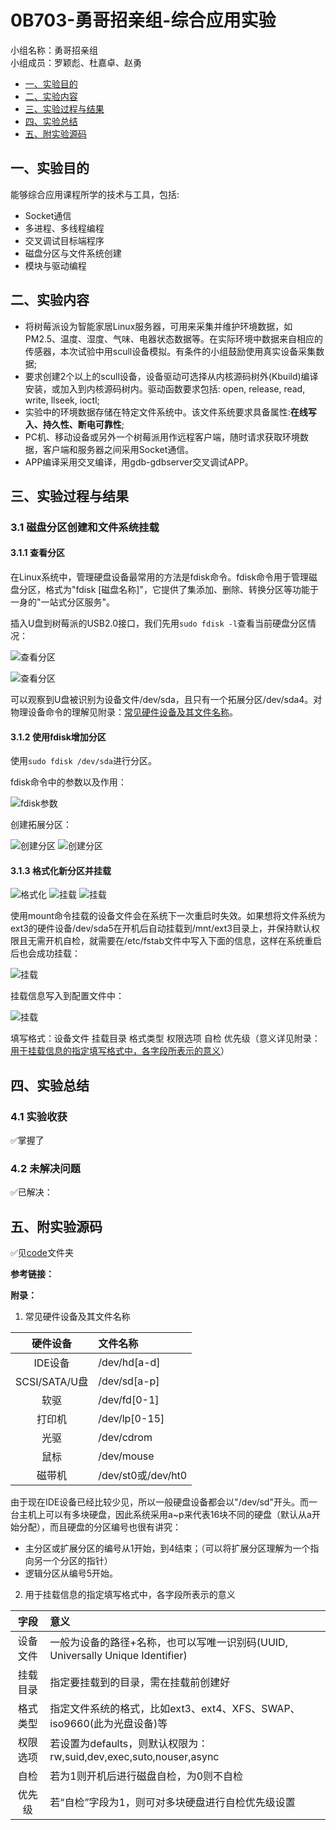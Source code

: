 # 0B703-勇哥招亲组-综合应用实验

小组名称：勇哥招亲组  
小组成员：罗颖彪、杜嘉卓、赵勇

- [一、实验目的](#一、实验目的)
- [二、实验内容](#jump2)
- [三、实验过程与结果](#jump3)
- [四、实验总结](#jump4)
- [五、附实验源码](#jump5)

## 一、实验目的

能够综合应用课程所学的技术与工具，包括:

* Socket通信
* 多进程、多线程编程
* 交叉调试目标端程序
* 磁盘分区与文件系统创建
* 模块与驱动编程

## <span id="jump2">二、实验内容</span>

* 将树莓派设为智能家居Linux服务器，可用来采集并维护环境数据，如PM2.5、温度、湿度、气味、电器状态数据等。在实际环境中数据来自相应的传感器，本次试验中用scull设备模拟。有条件的小组鼓励使用真实设备采集数据;
* 要求创建2个以上的scull设备，设备驱动可选择从内核源码树外(Kbuild)编译安装，或加入到内核源码树内。驱动函数要求包括: open, release, read, write, llseek, ioctl;
* 实验中的环境数据存储在特定文件系统中。该文件系统要求具备属性:**在线写入、持久性、断电可靠性**;
* PC机、移动设备或另外一个树莓派用作远程客户端，随时请求获取环境数据，客户端和服务器之间采用Socket通信。
* APP编译采用交叉编译，用gdb-gdbserver交叉调试APP。

## <span id="jump3">三、实验过程与结果</span>

### 3.1 磁盘分区创建和文件系统挂载

#### 3.1.1 查看分区

在Linux系统中，管理硬盘设备最常用的方法是fdisk命令。fdisk命令用于管理磁盘分区，格式为"fdisk [磁盘名称]"，它提供了集添加、删除、转换分区等功能于一身的"一站式分区服务"。

插入U盘到树莓派的USB2.0接口，我们先用```sudo fdisk -l```查看当前硬盘分区情况：

![查看分区](./images/1.jpg)

![查看分区](./images/2.jpg)

可以观察到U盘被识别为设备文件/dev/sda，且只有一个拓展分区/dev/sda4。对物理设备命令的理解见附录：[常见硬件设备及其文件名称](#jump6)。

#### 3.1.2 使用fdisk增加分区

使用```sudo fdisk /dev/sda```进行分区。

fdisk命令中的参数以及作用：

![fdisk参数](./images/3.jpg)

创建拓展分区：

![创建分区](./images/4.jpg)
![创建分区](./images/5.jpg)

#### 3.1.3 格式化新分区并挂载

![格式化](./images/6.jpg)
![挂载](./images/7.jpg)
![挂载](./images/8.jpg)

使用mount命令挂载的设备文件会在系统下一次重启时失效。如果想将文件系统为ext3的硬件设备/dev/sda5在开机后自动挂载到/mnt/ext3目录上，并保持默认权限且无需开机自检，就需要在/etc/fstab文件中写入下面的信息，这样在系统重启后也会成功挂载：

![挂载](./images/10.jpg)

挂载信息写入到配置文件中：

![挂载](./images/9.jpg)

填写格式：设备文件 挂载目录 格式类型 权限选项 自检 优先级（意义详见附录：[用于挂载信息的指定填写格式中，各字段所表示的意义](#jump7)）

## <span id="jump4">四、实验总结</span>

### 4.1 实验收获
✅掌握了

### 4.2 未解决问题
✅已解决：

## <span id="jump5">五、附实验源码</span>
✅见[code](./code)文件夹


**参考链接：**



**附录：**
1. <span id="jump6">常见硬件设备及其文件名称</span>

|硬件设备|文件名称|
| :---: | :--- |
|IDE设备|/dev/hd[a-d]|
|SCSI/SATA/U盘|/dev/sd[a-p]|
|软驱|/dev/fd[0-1]|
|打印机|/dev/lp[0-15]|
|光驱|/dev/cdrom|
|鼠标|/dev/mouse|
|磁带机|/dev/st0或/dev/ht0|

由于现在IDE设备已经比较少见，所以一般硬盘设备都会以"/dev/sd"开头。而一台主机上可以有多块硬盘，因此系统采用a~p来代表16块不同的硬盘（默认从a开始分配），而且硬盘的分区编号也很有讲究：
* 主分区或扩展分区的编号从1开始，到4结束；（可以将扩展分区理解为一个指向另一个分区的指针）
* 逻辑分区从编号5开始。

2. <span id="jump7">用于挂载信息的指定填写格式中，各字段所表示的意义</span>

|字段|意义|
| :---: | :--- |
|设备文件|一般为设备的路径+名称，也可以写唯一识别码(UUID, Universally Unique Identifier)|
|挂载目录|指定要挂载到的目录，需在挂载前创建好|
|格式类型|指定文件系统的格式，比如ext3、ext4、XFS、SWAP、iso9660(此为光盘设备)等|
|权限选项|若设置为defaults，则默认权限为：rw,suid,dev,exec,suto,nouser,async|
|自检|若为1则开机后进行磁盘自检，为0则不自检|
|优先级|若“自检”字段为1，则可对多块硬盘进行自检优先级设置|
